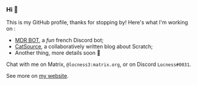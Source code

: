### Hi 👋

<!--
**locness3/locness3** is a ✨ _special_ ✨ repository because its `README.md` (this file) appears on your GitHub profile.

Here are some ideas to get you started:

- 🔭 I’m currently working on ...
- 🌱 I’m currently learning ...
- 👯 I’m looking to collaborate on ...
- 🤔 I’m looking for help with ...
- 💬 Ask me about ...
- 📫 How to reach me: ...
- 😄 Pronouns: ...
- ⚡ Fun fact: ...
-->

This is my GitHub profile, thanks for stopping by! Here's what I'm working on :

- [MDR BOT](https://github.com/mdr-bot/mdr-bot), a *fun* french Discord bot;
- [CatSource](https://github.com/csourcesc), a collaboratively written blog about Scratch;
- Another thing, more details soon :eyes:

Chat with me on Matrix, `@locness3:matrix.org`, or on Discord `Locness#0031`.

See more on [my website](https://locness.hopto.org).
